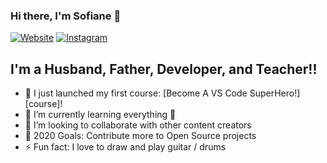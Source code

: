 ### Hi there, I'm Sofiane 👋

[![Website](https://www.cds07.fr/wp-content/uploads/sites/7/2020/03/website-logo-png.png)](https://sofianemtimet.com)
[![Instagram](https://img.shields.io/twitter/follow/codeSTACKr?color=1DA1F2&logo=insta&style=for-the-badge)](https://www.instagram.com/so.coding/)

## I'm a Husband, Father, Developer, and Teacher!!

- 🔭 I just launched my first course: [Become A VS Code SuperHero!][course]!
- 🌱 I’m currently learning everything 🤣
- 👯 I’m looking to collaborate with other content creators
- 🥅 2020 Goals: Contribute more to Open Source projects
- ⚡ Fun fact: I love to draw and play guitar / drums
